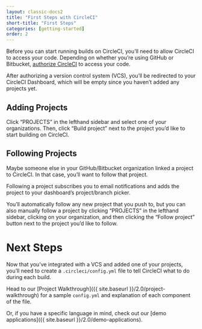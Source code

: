 ```yaml
---
layout: classic-docs2
title: "First Steps with CircleCI"
short-title: "First Steps"
categories: [getting-started]
order: 2
---
```


Before you can start running builds on CircleCI, you’ll need to allow CircleCI to access your code. Depending on whether you’re using GitHub or Bitbucket, [authorize CircleCI](https://circleci.com/signup/) to access your code.

After authorizing a version control system (VCS), you’ll be redirected to your CircleCI Dashboard, which will be empty since you haven’t added any projects yet.

## Adding Projects

Click “PROJECTS” in the lefthand sidebar and select one of your organizations. Then, click “Build project” next to the project you’d like to start building on CircleCI.

## Following Projects

Maybe someone else in your GitHub/Bitbucket organization linked a project to CircleCI. In that case, you’ll want to follow that project.

Following a project subscribes you to email notifications and adds the project to your dashboard’s project/branch picker.

You’ll automatically follow any new project that you push to, but you can also manually follow a project by clicking “PROJECTS” in the lefthand sidebar, clicking on your organization, and then clicking the “Follow project” button next to the project you’d like to follow.

# Next Steps

Now that you’ve integrated with a VCS and added one of your projects, you’ll need to create a `.circleci/config.yml` file to tell CircleCI what to do during each build.

Head to our [Project Walkthrough]({{ site.baseurl }}/2.0/project-walkthrough) for a sample `config.yml` and explanation of each component of the file.

Or, if you have a specific language in mind, check out our [demo applications]({{ site.baseurl }}/2.0/demo-applications).
